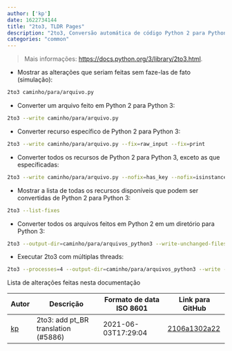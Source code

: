 ```yaml
---
author: ['kp']
date: 1622734144
title: "2to3, TLDR Pages"
description: "2to3, Conversão automática de código Python 2 para Python 3."
categories: "common"
---
```

> Mais informações: <https://docs.python.org/3/library/2to3.html>.

- Mostrar as alterações que seriam feitas sem faze-las de fato (simulação):

```bash
2to3 caminho/para/arquivo.py
```

- Converter um arquivo feito em Python 2 para Python 3:

```bash
2to3 --write caminho/para/arquivo.py
```

- Converter recurso específico de Python 2 para Python 3:

```bash
2to3 --write caminho/para/arquivo.py --fix=raw_input --fix=print
```

- Converter todos os recursos de Python 2 para Python 3, exceto as que específicadas:

```bash
2to3 --write caminho/para/arquivo.py --nofix=has_key --nofix=isinstance
```

- Mostrar a lista de todas os recursos disponíveis que podem ser convertidas de Python 2 para Python 3:

```bash
2to3 --list-fixes
```

- Converter todos os arquivos feitos em Python 2 em um diretório para Python 3:

```bash
2to3 --output-dir=caminho/para/arquivos_python3 --write-unchanged-files --nobackups caminho/para/arquivos_python2
```

- Executar 2to3 com múltiplas threads:

```bash
2to3 --processes=4 --output-dir=caminho/para/arquivos_python3 --write --nobackups --no-diff caminho/para/arquivos_python2
```
Lista de alterações feitas nesta documentação


Autor | Descrição | Formato de data ISO 8601 | Link para GitHub
------|-----|-----|-----
[kp](mailto:77463574+pedrokpp@users.noreply.github.com) | 2to3: add pt_BR translation (#5886) | 2021-06-03T17:29:04 | [2106a1302a22](https://github.com/tldr-pages/tldr/commit/2106a1302a22df0325d7c7f61173d7d8cc6e11e2)

